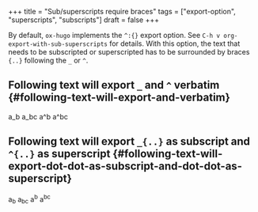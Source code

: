 +++
title = "Sub/superscripts require braces"
tags = ["export-option", "superscripts", "subscripts"]
draft = false
+++

By default, `ox-hugo` implements the `^:{}` export option. See `C-h v
org-export-with-sub-superscripts` for details. With this option, the
text that needs to be subscripted or superscripted has to be
surrounded by braces `{..}` following the `_` or `^`.


## Following text will export `_` and `^` verbatim {#following-text-will-export-and-verbatim}

a\_b a\_bc a^b a^bc


## Following text will export `_{..}` as subscript and `^{..}` as superscript {#following-text-will-export-dot-dot-as-subscript-and-dot-dot-as-superscript}

a<sub>b</sub> a<sub>bc</sub> a<sup>b</sup> a<sup>bc</sup>
